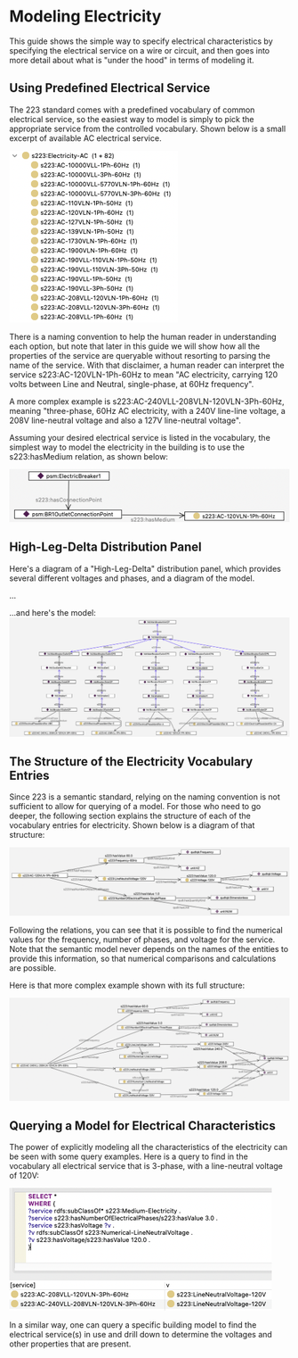 # Modeling Electricity

This guide shows the simple way to specify electrical characteristics by specifying the electrical service on a wire or circuit, and then goes into more detail about what is "under the hood" in terms of modeling it.

## Using Predefined Electrical Service
The 223 standard comes with a predefined vocabulary of common electrical service, so the easiest way to model is simply to pick the appropriate service from the controlled vocabulary. 
Shown below is a small excerpt of available AC electrical service.

![ACServiceExcerpt](images/guides-AC-service-excerpt.png)

There is a naming convention to help the human reader in understanding each option, but note that later in this guide we will show how all the 
properties of the service are queryable without resorting to parsing the name of the service. With that disclaimer, 
a human reader can interpret the service s223:AC-120VLN-1Ph-60Hz to mean "AC electricity, carrying 120 volts between Line and Neutral, single-phase, at 60Hz frequency".

A more complex example is s223:AC-240VLL-208VLN-120VLN-3Ph-60Hz, meaning "three-phase, 60Hz AC electricity, with a 240V line-line voltage, a 208V line-neutral voltage and also a 127V line-neutral voltage".

Assuming your desired electrical service is listed in the vocabulary, the simplest way to model the electricity in the building is to use the s223:hasMedium relation, as shown below:

![ACServiceExample](images/guides-AC-service-example.png)

## High-Leg-Delta Distribution Panel
Here's a diagram of a "High-Leg-Delta" distribution panel, which provides several different voltages and phases, and a diagram of the model.

...

...and here's the model:
![HighLegDeltaModel](images/guides-HighLegDelta.png)

## The Structure of the Electricity Vocabulary Entries
Since 223 is a semantic standard, relying on the naming convention is not sufficient to allow for querying of a model. 
For those who need to go deeper, the following section explains the structure of each of the vocabulary entries for electricity. Shown below is a diagram of that structure:

![110Vstructure](images/guides-110V-60Hz-single-phase-structure.png)

Following the relations, you can see that it is possible to find the numerical values for the frequency, number of phases, and voltage for the service. 
Note that the semantic model never depends on the names of the entities to provide this information, so that numerical comparisons and calculations are possible.

Here is that more complex example shown with its full structure:

![240Vstructure](images/guides-240V-60Hz-three-phase-structure.png)

## Querying a Model for Electrical Characteristics

The power of explicitly modeling all the characteristics of the electricity can be seen with some query examples. Here is a query to find in the vocabulary all electrical service that is 3-phase, with a line-neutral voltage of 120V:

![3-phase-query](images/guides-3-phase-query.png)

In a similar way, one can query a specific building model to find the electrical service(s) in use and drill down to determine the voltages and other properties that are present.

